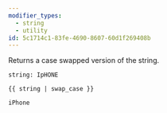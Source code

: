 ```yaml
---
modifier_types:
  - string
  - utility
id: 5c1714c1-83fe-4690-8607-60d1f269408b
---
```

Returns a case swapped version of the string.

```.language-yaml
string: IpHONE
```

```
{{ string | swap_case }}
```

```.language-output
iPhone
```
